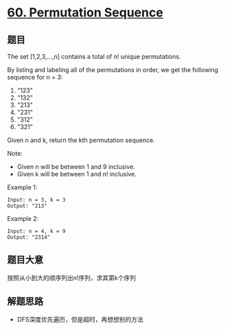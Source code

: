 # [60. Permutation Sequence](https://leetcode.com/problems/permutation-sequence/)

## 题目

The set [1,2,3,...,n] contains a total of n! unique permutations.

By listing and labeling all of the permutations in order, we get the following sequence for n = 3:

1. "123"
2. "132"
3. "213"
4. "231"
5. "312"
6. "321"

Given n and k, return the kth permutation sequence.

Note:
- Given n will be between 1 and 9 inclusive.
- Given k will be between 1 and n! inclusive.

Example 1:
```
Input: n = 3, k = 3
Output: "213"
```

Example 2:
```
Input: n = 4, k = 9
Output: "2314"
```

## 题目大意
按照从小到大的顺序列出n!序列，求其第k个序列

## 解题思路
- DFS深度优先遍历，但是超时，再想想别的方法

